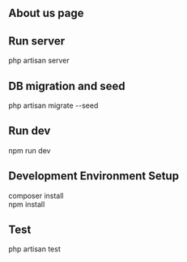 ## About us page


## Run server
php artisan server

## DB migration and seed
php artisan migrate --seed

## Run dev
npm run dev

## Development Environment Setup
composer install <br>
npm install

## Test
php artisan test